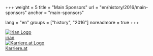 +++
weight = 5
title = "Main Sponsors"
url = "en/history/2016/main-sponsors"
anchor = "main-sponsors"

lang = "en"
groups = ["history", "2016"]
noreadmore = true
+++

<div class="row blocks">
	<div class="four columns block">
		<div class="block-heading"><a href="http://www.irian.at/">
			<img src="/images/2016/irian-logo.png" alt="irian Logo" style="max-height: 5em; max-width: 100%;"><br/>
			irian
		</a></div>
	</div>
	<div class="four columns block">
		<div class="block-heading"><a href="http://www.devland.at/">
			<img src="/images/2016/karriere.at-Logo.png" alt="Karriere.at Logo" style="max-height: 5em; max-width: 100%;"><br/>
			Karriere.at
		</a></div>
	</div>
</div>
<!--more-->
